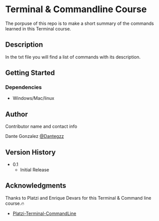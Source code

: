 # Terminal & Commandline Course

The porpuse of this repo is to make a short summary of the commands learned in this Terminal course.

## Description

In the txt file you will find a list of commands with its description.
## Getting Started

### Dependencies

* Windows/Mac/linux

## Author

Contributor name and contact info

Dante Gonzalez
[@Dantegzz](https://github.com/Dantegzz)

## Version History

* 0.1
    * Initial Release


## Acknowledgments

Thanks to Platzi and Enrique Devars for this Terminal & Command line course.🔥
* [Platzi-Terminal-CommandLine](https://platzi.com/clases/terminal/)
